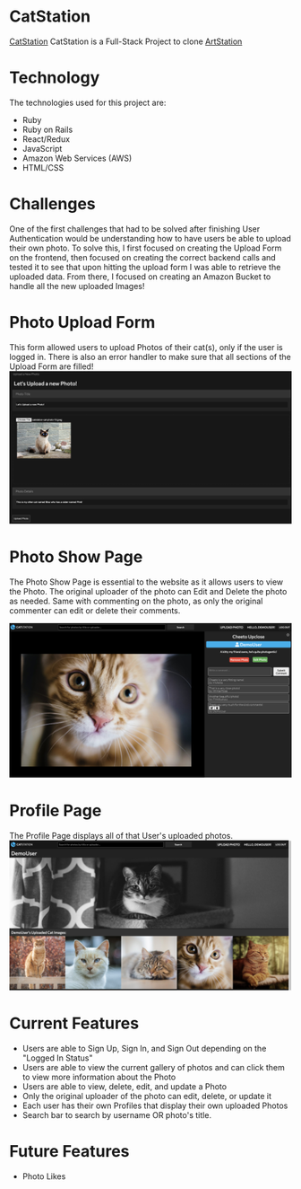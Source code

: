 # CatStation

[CatStation](https://catstation-app.herokuapp.com/)
CatStation is a Full-Stack Project to clone [ArtStation](https://www.artstation.com)

# Technology

The technologies used for this project are: 
  - Ruby
  - Ruby on Rails
  - React/Redux
  - JavaScript
  - Amazon Web Services (AWS)
  - HTML/CSS
  
# Challenges
  
One of the first challenges that had to be solved after finishing User Authentication would be understanding how to have users be able to upload their own photo. To solve this, I first focused on creating the Upload Form on the frontend, then focused on creating the correct backend calls and tested it to see that upon hitting the upload form I was able to retrieve the uploaded data. From there, I focused on creating an Amazon Bucket to handle all the new uploaded Images!

# Photo Upload Form

This form allowed users to upload Photos of their cat(s), only if the user is logged in. There is also an error handler to make sure that all sections of the Upload Form are filled! 
![alt-text](https://github.com/KemoPaw/CatStation/blob/main/app/assets/images/CatStation-Upload-Form.png)

# Photo Show Page

The Photo Show Page is essential to the website as it allows users to view the Photo. The original uploader of the photo can Edit and Delete the photo as needed. Same with commenting on the photo, as only the original commenter can edit or delete their comments.

![alt-text](https://github.com/KemoPaw/CatStation/blob/main/app/assets/images/CatStation-Photo-Show-2.png)

# Profile Page

The Profile Page displays all of that User's uploaded photos. 
![alt-text](https://github.com/KemoPaw/CatStation/blob/main/app/assets/images/CatStation-User-Profile.png)



# Current Features

- Users are able to Sign Up, Sign In, and Sign Out depending on the "Logged In Status"
- Users are able to view the current gallery of photos and can click them to view more information about the Photo
- Users are able to view, delete, edit, and update a Photo
- Only the original uploader of the photo can edit, delete, or update it
- Each user has their own Profiles that display their own uploaded Photos
- Search bar to search by username OR photo's title. 

# Future Features

- Photo Likes


